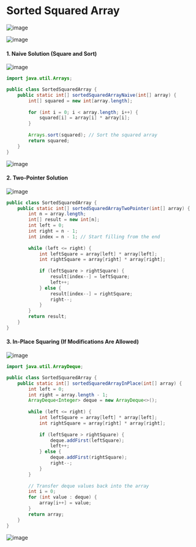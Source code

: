 # Sorted Squared Array

![image](https://github.com/user-attachments/assets/8c4886ab-e02e-4aad-a0c1-3613d4ddbb68)

![image](https://github.com/user-attachments/assets/cc078ea6-882f-41bf-bf41-e718b1067485)

#### 1. Naive Solution (Square and Sort)

![image](https://github.com/user-attachments/assets/dbe4ba69-e521-4aa4-8911-9939ec951e3c)

```java
import java.util.Arrays;

public class SortedSquaredArray {
    public static int[] sortedSquaredArrayNaive(int[] array) {
        int[] squared = new int[array.length];
        
        for (int i = 0; i < array.length; i++) {
            squared[i] = array[i] * array[i];
        }
        
        Arrays.sort(squared); // Sort the squared array
        return squared;
    }
}

```

![image](https://github.com/user-attachments/assets/9d95be48-cd20-4090-9241-0866b26d4dbf)


#### 2. Two-Pointer Solution

![image](https://github.com/user-attachments/assets/ea83e78d-703a-4590-b536-966559a3f287)

```java
public class SortedSquaredArray {
    public static int[] sortedSquaredArrayTwoPointer(int[] array) {
        int n = array.length;
        int[] result = new int[n];
        int left = 0;
        int right = n - 1;
        int index = n - 1; // Start filling from the end
        
        while (left <= right) {
            int leftSquare = array[left] * array[left];
            int rightSquare = array[right] * array[right];
            
            if (leftSquare > rightSquare) {
                result[index--] = leftSquare;
                left++;
            } else {
                result[index--] = rightSquare;
                right--;
            }
        }
        return result;
    }
}

```
#### 3. In-Place Squaring (If Modifications Are Allowed)

![image](https://github.com/user-attachments/assets/0d2b2c77-1a65-4a44-a70e-74c6b9e7ffd5)

```java
import java.util.ArrayDeque;

public class SortedSquaredArray {
    public static int[] sortedSquaredArrayInPlace(int[] array) {
        int left = 0;
        int right = array.length - 1;
        ArrayDeque<Integer> deque = new ArrayDeque<>();
        
        while (left <= right) {
            int leftSquare = array[left] * array[left];
            int rightSquare = array[right] * array[right];
            
            if (leftSquare > rightSquare) {
                deque.addFirst(leftSquare);
                left++;
            } else {
                deque.addFirst(rightSquare);
                right--;
            }
        }
        
        // Transfer deque values back into the array
        int i = 0;
        for (int value : deque) {
            array[i++] = value;
        }
        return array;
    }
}

```
![image](https://github.com/user-attachments/assets/29243229-f335-4973-8317-d2cff334c512)


